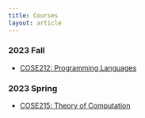 ```yaml
---
title: Courses
layout: article
---
```


### 2023 Fall

- [COSE212: Programming Languages](./cose212/2023_2/)

### 2023 Spring

- [COSE215: Theory of Computation](./cose215/2023_1/)
